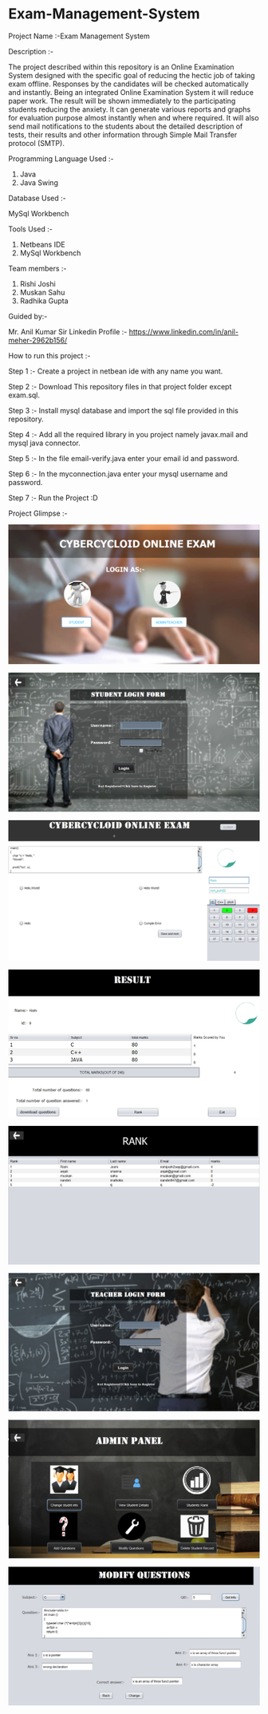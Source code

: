 # Exam-Management-System
Project Name :-Exam Management System

Description :-

The project described within this repository is an Online Examination System designed with the specific goal of reducing the hectic job of taking exam offline. 
Responses by the candidates will be checked automatically and instantly. 
Being an integrated Online Examination System it will reduce paper work. 
The result will be shown immediately to the participating students reducing the anxiety. 
It can generate various reports and graphs for evaluation purpose almost instantly when and where required. 
It will also send mail notifications to the students about the detailed description of tests, their results and other information through Simple Mail Transfer protocol (SMTP).

Programming Language Used :-

1) Java
2) Java Swing

Database Used :-

MySql Workbench

Tools Used :-

1) Netbeans IDE
2) MySql Workbench

Team members :- 

1) Rishi Joshi
2) Muskan Sahu
3) Radhika Gupta

Guided by:- 

Mr. Anil Kumar Sir
Linkedin Profile :- https://www.linkedin.com/in/anil-meher-2962b156/

How to run this project :-

Step 1 :- Create a project in netbean ide with any name you want.

Step 2 :- Download This repository files in that project folder except exam.sql.

Step 3 :- Install mysql database and import the sql file provided in this repository.

Step 4 :- Add all the required library in you project namely javax.mail and mysql java connector.

Step 5 :- In the file email-verify.java enter your email id and password.

Step 6 :- In the myconnection.java enter your mysql username and password.

Step 7 :- Run the Project :D

Project Glimpse :-

![](/imagesofproject/LandingPage.png)

![](/imagesofproject/studentlogin.png)

![](/imagesofproject/examlayout.jpg)

![](/imagesofproject/resultpage.jpg)

![](/imagesofproject/rank.jpg)

![](/imagesofproject/teacherlogin.jpg)

![](/imagesofproject/adminpanel.jpg)

![](/imagesofproject/modifyq.jpg)
